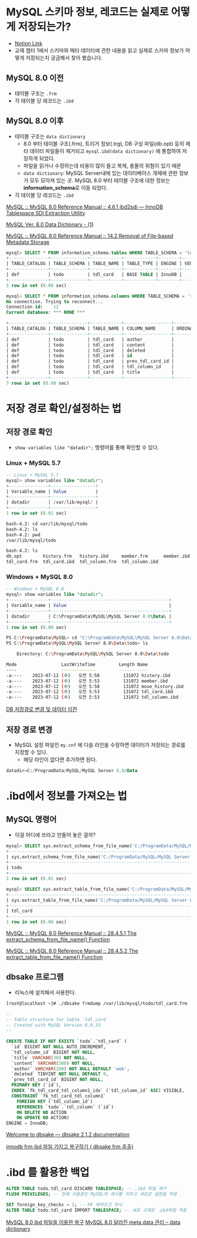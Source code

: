 # MySQL 스키마 정보, 레코드는 실제로 어떻게 저장되는가?
- [Notion Link](https://orange-sycamore-3a8.notion.site/2023-07-18-749de7e1c31d4024b3ef049c93d29515?pvs=4)
- 교재 챕터 1에서 스키마와 메타 데이터에 관한 내용을 읽고 실제로 스키마 정보가 어떻게 저장되는지 궁금해서 찾아 봤습니다.

## MySQL 8.0 이전

- 테이블 구조는 `.frm`
- 각 테이블 당 레코드는 `.ibd`

## MySQL 8.0 이후

- 테이블 구조는 `data dictionary`
    - 8.0 부터 테이블 구조(.frm), 트리거 정보(.trg), DB 구성 파일(db.opt) 등의 메타 데이터 파일들이 제거되고 `mysql.ibd(data dictionary)` 에 통합하여 저장하게 되었다.
    - 파일을 읽거나 수정하는데 비용이 많이 들고 복제, 충돌의 위험이 있기 때문
    - `data dictionary`: MySQL Server내에 있는 데이터베이스 개체에 관한 정보가 모두 모아져 있는 곳. MySQL 8.0 부터 테이블 구조에 대한 정보는 **information_schema**로 이동 되었다.
- 각 테이블 당 레코드는 `.ibd`

[MySQL :: MySQL 8.0 Reference Manual :: 4.6.1 ibd2sdi — InnoDB Tablespace SDI Extraction Utility](https://dev.mysql.com/doc/refman/8.0/en/ibd2sdi.html)

[MySQL Ver. 8.0 Data Dictionary - (1)](https://mysqldba.tistory.com/353)

[MySQL :: MySQL 8.0 Reference Manual :: 14.2 Removal of File-based Metadata Storage](https://dev.mysql.com/doc/refman/8.0/en/data-dictionary-file-removal.html)

```sql
mysql> SELECT * FROM information_schema.tables WHERE TABLE_SCHEMA = 'todo' AND TABLE_NAME = 'tdl_card';
+---------------+--------------+------------+------------+--------+---------+------------+------------+----------------+-------------+-----------------+--------------+-----------+----------------+---------------------+---------------------+------------+--------------------+----------+----------------+---------------+
| TABLE_CATALOG | TABLE_SCHEMA | TABLE_NAME | TABLE_TYPE | ENGINE | VERSION | ROW_FORMAT | TABLE_ROWS | AVG_ROW_LENGTH | DATA_LENGTH | MAX_DATA_LENGTH | INDEX_LENGTH | DATA_FREE | AUTO_INCREMENT | CREATE_TIME         | UPDATE_TIME         | CHECK_TIME | TABLE_COLLATION    | CHECKSUM | CREATE_OPTIONS | TABLE_COMMENT |
+---------------+--------------+------------+------------+--------+---------+------------+------------+----------------+-------------+-----------------+--------------+-----------+----------------+---------------------+---------------------+------------+--------------------+----------+----------------+---------------+
| def           | todo         | tdl_card   | BASE TABLE | InnoDB |      10 | Dynamic    |         12 |           1365 |       16384 |               0 |        16384 |         0 |             13 | 2023-07-11 22:30:28 | 2023-07-16 07:16:56 | NULL       | utf8mb4_0900_ai_ci |     NULL |                |               |
+---------------+--------------+------------+------------+--------+---------+------------+------------+----------------+-------------+-----------------+--------------+-----------+----------------+---------------------+---------------------+------------+--------------------+----------+----------------+---------------+
1 row in set (0.00 sec)
```

```sql
mysql> SELECT * FROM information_schema.columns WHERE TABLE_SCHEMA = 'todo' AND TABLE_NAME = 'tdl_card';
No connection. Trying to reconnect...
Connection id:    12
Current database: *** NONE ***

+---------------+--------------+------------+------------------+------------------+----------------+-------------+-----------+--------------------------+------------------------+-------------------+---------------+--------------------+--------------------+--------------------+--------------+------------+----------------+---------------------------------+----------------+-----------------------+--------+
| TABLE_CATALOG | TABLE_SCHEMA | TABLE_NAME | COLUMN_NAME      | ORDINAL_POSITION | COLUMN_DEFAULT | IS_NULLABLE | DATA_TYPE | CHARACTER_MAXIMUM_LENGTH | CHARACTER_OCTET_LENGTH | NUMERIC_PRECISION | NUMERIC_SCALE | DATETIME_PRECISION | CHARACTER_SET_NAME | COLLATION_NAME     | COLUMN_TYPE  | COLUMN_KEY | EXTRA          | PRIVILEGES                      | COLUMN_COMMENT | GENERATION_EXPRESSION | SRS_ID |
+---------------+--------------+------------+------------------+------------------+----------------+-------------+-----------+--------------------------+------------------------+-------------------+---------------+--------------------+--------------------+--------------------+--------------+------------+----------------+---------------------------------+----------------+-----------------------+--------+
| def           | todo         | tdl_card   | author           |                5 | NULL           | NO          | varchar   |                      200 |                    800 |              NULL |          NULL |               NULL | utf8mb4            | utf8mb4_0900_ai_ci | varchar(200) |            |                | select,insert,update,references |                |                       |   NULL |
| def           | todo         | tdl_card   | content          |                4 | NULL           | NO          | varchar   |                      500 |                   2000 |              NULL |          NULL |               NULL | utf8mb4            | utf8mb4_0900_ai_ci | varchar(500) |            |                | select,insert,update,references |                |                       |   NULL |
| def           | todo         | tdl_card   | deleted          |                6 | 0              | NO          | tinyint   |                     NULL |                   NULL |                 3 |             0 |               NULL | NULL               | NULL               | tinyint      |            |                | select,insert,update,references |                |                       |   NULL |
| def           | todo         | tdl_card   | id               |                1 | NULL           | NO          | bigint    |                     NULL |                   NULL |                19 |             0 |               NULL | NULL               | NULL               | bigint       | PRI        | auto_increment | select,insert,update,references |                |                       |   NULL |
| def           | todo         | tdl_card   | prev_tdl_card_id |                7 | NULL           | NO          | bigint    |                     NULL |                   NULL |                19 |             0 |               NULL | NULL               | NULL               | bigint       |            |                | select,insert,update,references |                |                       |   NULL |
| def           | todo         | tdl_card   | tdl_column_id    |                2 | NULL           | NO          | bigint    |                     NULL |                   NULL |                19 |             0 |               NULL | NULL               | NULL               | bigint       | MUL        |                | select,insert,update,references |                |                       |   NULL |
| def           | todo         | tdl_card   | title            |                3 | NULL           | NO          | varchar   |                       30 |                    120 |              NULL |          NULL |               NULL | utf8mb4            | utf8mb4_0900_ai_ci | varchar(30)  |            |                | select,insert,update,references |                |                       |   NULL |
+---------------+--------------+------------+------------------+------------------+----------------+-------------+-----------+--------------------------+------------------------+-------------------+---------------+--------------------+--------------------+--------------------+--------------+------------+----------------+---------------------------------+----------------+-----------------------+--------+
7 rows in set (0.00 sec)
```

# 저장 경로 확인/설정하는 법

## 저장 경로 확인

- `show variables like "datadir";` 명령어를 통해 확인할 수 있다.

### Linux + MySQL 5.7

```sql
-- Linux + MySQL 5.7 
mysql> show variables like "datadir";
+---------------+-----------------+
| Variable_name | Value           |
+---------------+-----------------+
| datadir       | /var/lib/mysql/ |
+---------------+-----------------+
1 row in set (0.01 sec)
```

```bash
bash-4.2: cd var/lib/mysql/todo
bash-4.2: ls
bash-4.2: pwd
/var/lib/mysql/todo

bash-4.2: ls
db.opt        history.frm   history.ibd     member.frm      member.ibd  
tdl_card.frm  tdl_card.ibd  tdl_column.frm  tdl_column.ibd
```

### Windows + MySQL 8.0

```sql
-- Windows + MySQL 8.0
mysql> show variables like "datadir";
+---------------+---------------------------------------------+
| Variable_name | Value                                       |
+---------------+---------------------------------------------+
| datadir       | C:\ProgramData\MySQL\MySQL Server 8.0\Data\ |
+---------------+---------------------------------------------+
1 row in set (0.00 sec)
```

```bash
PS C:\ProgramData\MySQL> cd "C:\ProgramData\MySQL\MySQL Server 8.0\Data\todo"
PS C:\ProgramData\MySQL\MySQL Server 8.0\Data\todo> ls

    Directory: C:\ProgramData\MySQL\MySQL Server 8.0\Data\todo

Mode                 LastWriteTime         Length Name
----                 -------------         ------ ----
-a----    2023-07-12 (수)   오전 5:58         131072 history.ibd
-a----    2023-07-12 (수)   오전 5:53         131072 member.ibd
-a----    2023-07-12 (수)   오전 5:58         131072 move_history.ibd
-a----    2023-07-12 (수)   오전 5:53         131072 tdl_card.ibd
-a----    2023-07-12 (수)   오전 5:53         131072 tdl_column.ibd
```

[DB 저장경로 변경 및 데이터 이전](https://languagestory.tistory.com/19)

## 저장 경로 변경

- MySQL 설정 파일인 `my.cnf` 에 다음 라인을 수정하면 데이터가 저장되는 경로를 지정할 수 있다.
    - 해당 라인이 없다면 추가하면 된다.

```sql
datadir=C:/ProgramData/MySQL/MySQL Server 8.0/Data
```

# .ibd에서 정보를 가져오는 법

## MySQL 명령어

- 이걸 어디에 쓰라고 만들어 놓은 걸까?

```sql
mysql> SELECT sys.extract_schema_from_file_name('C:/ProgramData/MySQL/MySQL Server 8.0/Data/todo/member.ibd');
+-------------------------------------------------------------------------------------------------+
| sys.extract_schema_from_file_name('C:/ProgramData/MySQL/MySQL Server 8.0/Data/todo/member.ibd') |
+-------------------------------------------------------------------------------------------------+
| todo                                                                                            |
+-------------------------------------------------------------------------------------------------+
1 row in set (0.01 sec)
```

```sql
mysql> SELECT sys.extract_table_from_file_name('C:/ProgramData/MySQL/MySQL Server 8.0/Data/todo/tdl_card.ibd');
+--------------------------------------------------------------------------------------------------+
| sys.extract_table_from_file_name('C:/ProgramData/MySQL/MySQL Server 8.0/Data/todo/tdl_card.ibd') |
+--------------------------------------------------------------------------------------------------+
| tdl_card                                                                                         |
+--------------------------------------------------------------------------------------------------+
1 row in set (0.00 sec)
```

[MySQL :: MySQL 8.0 Reference Manual :: 28.4.5.1 The extract_schema_from_file_name() Function](https://dev.mysql.com/doc/refman/8.0/en/sys-extract-schema-from-file-name.html)

[MySQL :: MySQL 8.0 Reference Manual :: 28.4.5.2 The extract_table_from_file_name() Function](https://dev.mysql.com/doc/refman/8.0/en/sys-extract-table-from-file-name.html)

## dbsake 프로그램

- 리눅스에 설치해서 사용한다.

```bash
[root@localhost ~]# ./dbsake frmdump /var/lib/mysql/todo/tdl_card.frm 
```

```sql
--
-- Table structure for table `tdl_card`
-- Created with MySQL Version 8.0.33
--
 
CREATE TABLE IF NOT EXISTS `todo`.`tdl_card` (
  `id` BIGINT NOT NULL AUTO_INCREMENT,
  `tdl_column_id` BIGINT NOT NULL,
  `title` VARCHAR(30) NOT NULL,
  `content` VARCHAR(500) NOT NULL,
  `author` VARCHAR(200) NOT NULL DEFAULT 'web',
  `deleted` TINYINT NOT NULL DEFAULT 0,
  `prev_tdl_card_id` BIGINT NOT NULL,
  PRIMARY KEY (`id`),
  INDEX `fk_tdl_card_tdl_column1_idx` (`tdl_column_id` ASC) VISIBLE,
  CONSTRAINT `fk_tdl_card_tdl_column1`
    FOREIGN KEY (`tdl_column_id`)
    REFERENCES `todo`.`tdl_column` (`id`)
    ON DELETE NO ACTION
    ON UPDATE NO ACTION)
ENGINE = InnoDB;
```

[Welcome to dbsake — dbsake 2.1.2 documentation](https://dbsake.readthedocs.io/en/latest/)

[innodb frm ibd 파일 가지고 복구하기 ( dbsake  frm 추출)](https://xinet.kr/?p=2611)

# .ibd 를 활용한 백업

```sql
ALTER TABLE todo.tdl_card DISCARD TABLESPACE; -- .ibd 파일 제거
FLUSH PRIVILEGES; -- 현재 사용중인 MySQL의 캐시를 지우고 새로운 설정을 적용

SET foreign_key_checks = 1; -- FK 제약조건 무시
ALTER TABLE todo.tdl_card IMPORT TABLESPACE; -- 새로 교체된 .ibd파일 적용
```

[MySQL 8.0 ibd 파일을 이용한 복구](https://itsyouuu.tistory.com/183)
[MySQL 8.0 달라진 meta data 관리 – data dictionary](https://osskorea.wordpress.com/2018/10/08/mysql-8-0-달라진-meta-data-관리-data-dictionary/)
